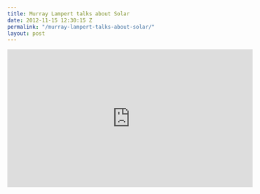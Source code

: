 ```yaml
---
title: Murray Lampert talks about Solar
date: 2012-11-15 12:30:15 Z
permalink: "/murray-lampert-talks-about-solar/"
layout: post
---
```


<iframe src="http://www.youtube.com/embed/wif-ftJjggw?rel=0" width="560" height="315" frameborder="0" allowfullscreen="allowfullscreen"></iframe>
